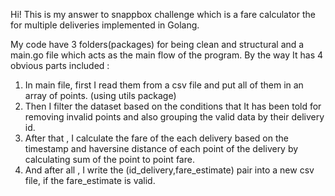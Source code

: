 Hi!
This is my answer to snappbox challenge which is a fare calculator the for multiple deliveries implemented in Golang.

My code have 3 folders(packages) for being clean and structural and a main.go file which acts as the main flow of the program. By the way It has 4 obvious parts included :

1. In main file, first I read them from a csv file and put all of them in an array of points. (using utils package)
2. Then I filter the dataset based on the conditions that It has been told for removing invalid points and also grouping the valid data by their delivery id.
3. After that , I calculate the fare of the each delivery based on the timestamp and haversine distance of each point of the delivery by calculating sum of the point to point fare.
4. And after all , I write the (id_delivery,fare_estimate) pair into a new csv file, if the fare_estimate is valid.

